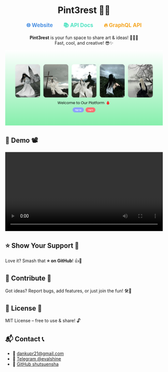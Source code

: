 <div align="center">
  <h1>Pint3rest 🚀✨</h1>
</div>

<div align="center">
  <a href="https://pint3rest.xyz" style="margin: 0 15px; font-size: 1.2em; font-weight: bold; color: #4A90E2; text-decoration: none;">🌐 Website</a>
  <a href="https://pint3rest.xyz/api/docs" style="margin: 0 15px; font-size: 1.2em; font-weight: bold; color: #50E3C2; text-decoration: none;">📚 API Docs</a>
  <a href="https://pint3rest.xyz/api/graphql" style="margin: 0 15px; font-size: 1.2em; font-weight: bold; color: #F5A623; text-decoration: none;">🔥 GraphQL API</a>
</div>

<div align="center">
  <p><strong>Pint3rest</strong> is your fun space to share art & ideas! 🎨📸💡<br>
  Fast, cool, and creative! 😎✨</p>
</div>

![Logo](.github/logo2.png)

## 🎥 Demo 📽️  
<video width="100%" controls>
  <source src=".github/demo.mp4" type="video/mp4">
  Your browser does not support the video tag.
</video>

## ⭐ Show Your Support 💖
Love it? Smash that **⭐ on GitHub**! 👍🎉

## 🤝 Contribute 🤩
Got ideas? Report bugs, add features, or just join the fun! 🛠️💬

## 📜 License 📝
MIT License – free to use & share! 🔓

## 📬 Contact 📞
- 📧 [dankupr21@gmail.com](mailto:dankupr21@gmail.com)
- 💬 [Telegram @evalshine](https://t.me/evalshine)
- 🐙 [GitHub shutsuensha](https://github.com/shutsuensha)
